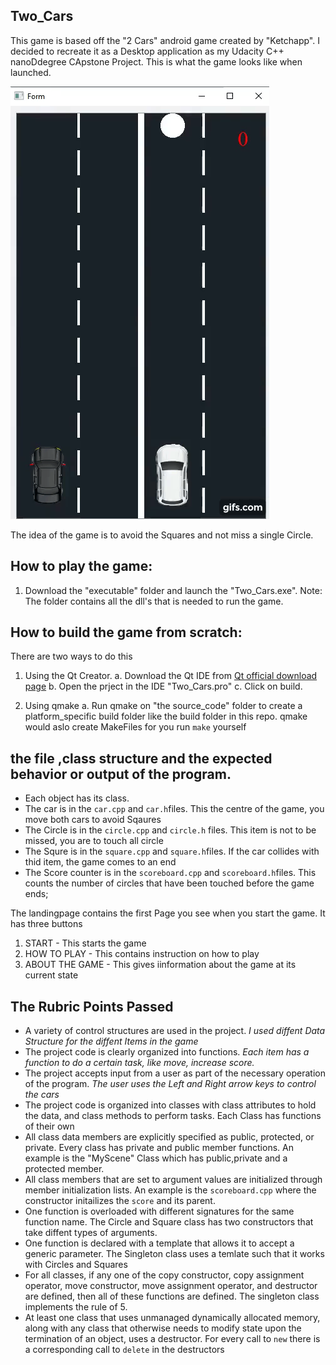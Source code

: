 ## Two_Cars
This game is based off the "2 Cars" android game created by "Ketchapp". I decided to recreate it as a Desktop application as my Udacity C++ nanoDdegree CApstone Project. This is what the game looks like when launched.


<img src="images/gif.gif"/>


The idea of the game is to avoid the Squares and not miss a single Circle.

## How to play the game:
1.  Download the "executable" folder and launch the "Two_Cars.exe". 
Note: The folder contains all the dll's that is needed to run the game.

## How to build the game from scratch:
There are two ways to do this 
1. Using the Qt Creator.
a. Download the Qt IDE from [Qt official download page](https://www.qt.io/download)
b. Open the prject in the IDE "Two_Cars.pro"
c. Click on build.

2. Using qmake
a. Run qmake on "the source_code" folder to create a platform_specific build folder like the build folder in this repo. 
   qmake would aslo create MakeFiles for you run `make` yourself
   
## the file ,class structure and the expected behavior or output of the program.
* Each object has its class.
* The car is in the `car.cpp` and `car.h`files.
  This the centre of the game, you move both cars to avoid Sqaures
* The Circle is in the `circle.cpp` and `circle.h` files.
  This item is not to be missed, you are to touch all circle
* The Squre is in the `square.cpp` and `square.h`files. 
  If the car collides with thid item, the game comes to an end
* The Score counter is in the `scoreboard.cpp` and `scoreboard.h`files. 
  This counts the number of circles that have been touched before the game ends;

The landingpage contains the first Page you see when you start the game. It has three buttons
1. START - This starts the game
2. HOW TO PLAY - This contains instruction on how to play
3. ABOUT THE GAME - This gives iinformation about the game at its current state

## The Rubric Points Passed
* A variety of control structures are used in the project.
*I used diffent Data Structure for the diffent Items in the game*
* The project code is clearly organized into functions.
*Each item has a function to do a certain task, like move, increase score.*
* The project accepts input from a user as part of the necessary operation of the program.
*The user uses the Left and Right arrow keys to control the cars*
* The project code is organized into classes with class attributes to hold the data, and class methods to perform tasks.
Each Class has functions of their own
* All class data members are explicitly specified as public, protected, or private.
Every class has private and public member functions. An example is the "MyScene" Class which has public,private and a protected member.
* All class members that are set to argument values are initialized through member initialization lists.
An example is the `scoreboard.cpp` where the constructor initailizes the `score` and its parent.
* One function is overloaded with different signatures for the same function name.
The Circle and Square class has two constructors that take diffent types of arguments.
* One function is declared with a template that allows it to accept a generic parameter.
The Singleton class uses a temlate such that it works with Circles and Squares
* For all classes, if any one of the copy constructor, copy assignment operator, move constructor, move assignment operator, and destructor are defined, then all of these functions are defined.
The singleton class implements the rule of 5.
* At least one class that uses unmanaged dynamically allocated memory, along with any class that otherwise needs to modify state upon the termination of an object, uses a destructor.
For every call to `new` there is a corresponding call to `delete` in the destructors

   


